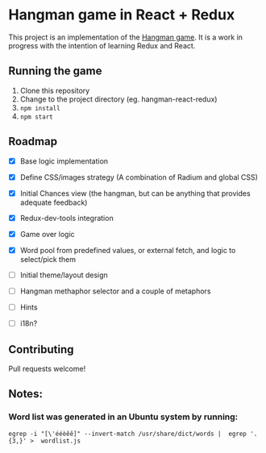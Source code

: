 # Hangman game in React + Redux
This project is an implementation of the [Hangman game](https://en.wikipedia.org/wiki/Hangman_(game)). It is a work in progress with the intention of learning Redux and React.

## Running the game
1. Clone this repository
2. Change to the project directory (eg. hangman-react-redux)
3. `npm install`
4. `npm start`

## Roadmap
- [x] Base logic implementation
- [x] Define CSS/images strategy (A combination of Radium and global CSS)
- [x] Initial Chances view (the hangman, but can be anything that provides adequate feedback)
- [x] Redux-dev-tools integration
- [x] Game over logic
- [x] Word pool from predefined values, or external fetch, and logic to select/pick them
- [ ] Initial theme/layout design
- [ ] Hangman methaphor selector and a couple of metaphors
- [ ] Hints
- [ ] i18n?


## Contributing
Pull requests welcome!


## Notes:
### Word list was generated in an Ubuntu system by running:
`egrep -i "[\'ééèĕê]" --invert-match /usr/share/dict/words |  egrep '.{3,}' >  wordlist.js`
